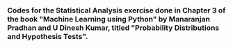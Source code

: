 ### Codes for the Statistical Analysis exercise done in Chapter 3 of the book "Machine Learning using Python" by Manaranjan Pradhan and U Dinesh Kumar, titled "Probability Distributions and Hypothesis Tests".
